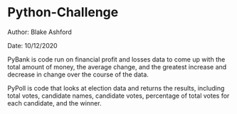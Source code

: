 # Python-Challenge
Author: Blake Ashford

Date: 10/12/2020

PyBank is code run on financial profit and losses data to come up with the total amount of money, the average change, and the greatest increase and decrease in change over the course of the data.

PyPoll is code that looks at election data and returns the results, including total votes, candidate names, candidate votes, percentage of total votes for each candidate, and the winner.
